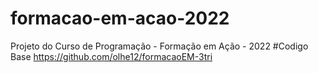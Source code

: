# formacao-em-acao-2022
Projeto do Curso de Programação - Formação em Ação - 2022
#Codigo Base
https://github.com/olhe12/formacaoEM-3tri
